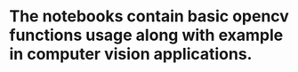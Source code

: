 # The notebooks contain basic opencv functions usage along with example in computer vision applications.
